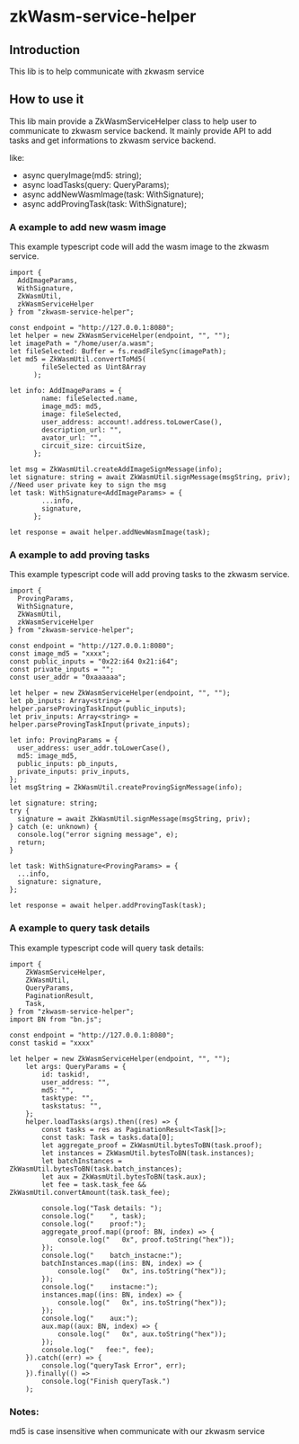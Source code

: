 # zkWasm-service-helper
## Introduction
This lib is to help communicate with zkwasm service

## How to use it
This lib main provide a ZkWasmServiceHelper class to help user to communicate to zkwasm service backend.
It mainly provide API to add tasks and get informations to zkwasm service backend.

like:
* async queryImage(md5: string);
* async loadTasks(query: QueryParams);
* async addNewWasmImage(task: WithSignature<AddImageParams>);
* async addProvingTask(task: WithSignature<ProvingParams>);

### A example to add new wasm image
This example typescript code will add the wasm image to the zkwasm service.
```
import {
  AddImageParams,
  WithSignature,
  ZkWasmUtil,
  zkWasmServiceHelper
} from "zkwasm-service-helper";

const endpoint = "http://127.0.0.1:8080";
let helper = new ZkWasmServiceHelper(endpoint, "", "");
let imagePath = "/home/user/a.wasm";
let fileSelected: Buffer = fs.readFileSync(imagePath);
let md5 = ZkWasmUtil.convertToMd5(
        fileSelected as Uint8Array
      );
  
let info: AddImageParams = {
        name: fileSelected.name,
        image_md5: md5,
        image: fileSelected,
        user_address: account!.address.toLowerCase(),
        description_url: "",
        avator_url: "",
        circuit_size: circuitSize,
      };

let msg = ZkWasmUtil.createAddImageSignMessage(info);
let signature: string = await ZkWasmUtil.signMessage(msgString, priv); //Need user private key to sign the msg
let task: WithSignature<AddImageParams> = {
        ...info,
        signature,
      };
      
let response = await helper.addNewWasmImage(task);

```

### A example to add proving tasks
This example typescript code will add proving tasks to the zkwasm service.
```
import {
  ProvingParams,
  WithSignature,
  ZkWasmUtil,
  zkWasmServiceHelper
} from "zkwasm-service-helper";

const endpoint = "http://127.0.0.1:8080";
const image_md5 = "xxxx";
const public_inputs = "0x22:i64 0x21:i64";
const private_inputs = "";
const user_addr = "0xaaaaaa";

let helper = new ZkWasmServiceHelper(endpoint, "", "");
let pb_inputs: Array<string> = helper.parseProvingTaskInput(public_inputs);
let priv_inputs: Array<string> = helper.parseProvingTaskInput(private_inputs);

let info: ProvingParams = {
  user_address: user_addr.toLowerCase(),
  md5: image_md5,
  public_inputs: pb_inputs,
  private_inputs: priv_inputs,
};
let msgString = ZkWasmUtil.createProvingSignMessage(info);

let signature: string;
try {
  signature = await ZkWasmUtil.signMessage(msgString, priv);
} catch (e: unknown) {
  console.log("error signing message", e);
  return;
}

let task: WithSignature<ProvingParams> = {
  ...info,
  signature: signature,
};

let response = await helper.addProvingTask(task);
```

### A example to query task details
This example typescript code will query task details:
```
import {
    ZkWasmServiceHelper,
    ZkWasmUtil,
    QueryParams,
    PaginationResult,
    Task,
} from "zkwasm-service-helper";
import BN from "bn.js";

const endpoint = "http://127.0.0.1:8080";
const taskid = "xxxx"

let helper = new ZkWasmServiceHelper(endpoint, "", "");
    let args: QueryParams = {
        id: taskid!,
        user_address: "",
        md5: "",
        tasktype: "",
        taskstatus: "",
    };
    helper.loadTasks(args).then((res) => {
        const tasks = res as PaginationResult<Task[]>;
        const task: Task = tasks.data[0];
        let aggregate_proof = ZkWasmUtil.bytesToBN(task.proof);
        let instances = ZkWasmUtil.bytesToBN(task.instances);
        let batchInstances = ZkWasmUtil.bytesToBN(task.batch_instances);
        let aux = ZkWasmUtil.bytesToBN(task.aux);
        let fee = task.task_fee && ZkWasmUtil.convertAmount(task.task_fee); 

        console.log("Task details: ");
        console.log("    ", task);
        console.log("    proof:");
        aggregate_proof.map((proof: BN, index) => {
            console.log("   0x", proof.toString("hex"));
        });
        console.log("    batch_instacne:");
        batchInstances.map((ins: BN, index) => {
            console.log("   0x", ins.toString("hex"));
        });
        console.log("    instacne:");
        instances.map((ins: BN, index) => {
            console.log("   0x", ins.toString("hex"));
        });
        console.log("    aux:");
        aux.map((aux: BN, index) => {
            console.log("   0x", aux.toString("hex"));
        });
        console.log("   fee:", fee);
    }).catch((err) => {
        console.log("queryTask Error", err);
    }).finally(() =>
        console.log("Finish queryTask.")
    );
```

### Notes:
md5 is case insensitive when communicate with our zkwasm service
